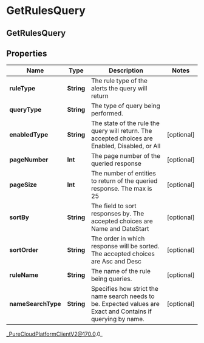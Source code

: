 # GetRulesQuery

## GetRulesQuery

## Properties

|Name | Type | Description | Notes|
|------------ | ------------- | ------------- | -------------|
| **ruleType** | **String** | The rule type of the alerts the query will return | |
| **queryType** | **String** | The type of query being performed. | |
| **enabledType** | **String** | The state of the rule the query will return.  The accepted choices are Enabled, Disabled, or All | [optional] |
| **pageNumber** | **Int** | The page number of the queried response | [optional] |
| **pageSize** | **Int** | The number of entities to return of the queried response.  The max is 25 | [optional] |
| **sortBy** | **String** | The field to sort responses by.  The accepted choices are Name and DateStart | [optional] |
| **sortOrder** | **String** | The order in which response will be sorted.  The accepted choices are Asc and Desc | [optional] |
| **ruleName** | **String** | The name of the rule being queries. | [optional] |
| **nameSearchType** | **String** | Specifies how strict the name search needs to be. Expected values are Exact and Contains if querying by name. | [optional] |



_PureCloudPlatformClientV2@170.0.0_
